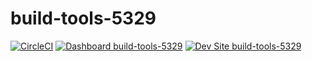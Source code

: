# build-tools-5329

[![CircleCI](https://circleci.com/gh/pantheon-ci-bot/build-tools-5329.svg?style=shield)](https://circleci.com/gh/pantheon-ci-bot/build-tools-5329)
[![Dashboard build-tools-5329](https://img.shields.io/badge/dashboard-build_tools_5329-yellow.svg)](https://dashboard.pantheon.io/sites/a0cec2be-2c2a-4b7b-a327-511c68cd2bbc#dev/code)
[![Dev Site build-tools-5329](https://img.shields.io/badge/site-build_tools_5329-blue.svg)](http://dev-build-tools-5329.pantheonsite.io/)